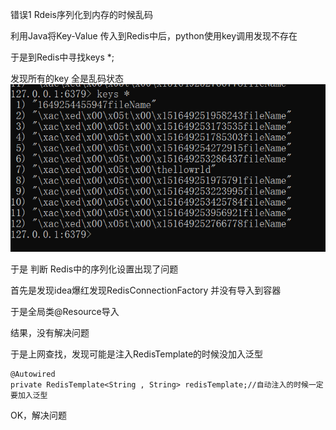 错误1 Rdeis序列化到内存的时候乱码

利用Java将Key-Value 传入到Redis中后，python使用key调用发现不存在

于是到Redis中寻找keys *;

发现所有的key 全是乱码状态
![binaryTree](https://github.com/LoveADMilk/BioWeb03/blob/master/summary/image/mistake1.PNG "binaryTree")

于是 判断 Redis中的序列化设置出现了问题

首先是发现idea爆红发现RedisConnectionFactory 并没有导入到容器

于是全局类@Resource导入

结果，没有解决问题

于是上网查找，发现可能是注入RedisTemplate的时候没加入泛型

```
@Autowired
private RedisTemplate<String , String> redisTemplate;//自动注入的时候一定要加入泛型
```

OK，解决问题